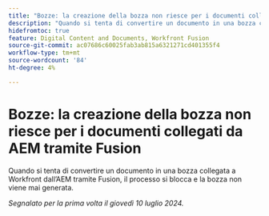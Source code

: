 ```yaml
---
title: "Bozze: la creazione della bozza non riesce per i documenti collegati da AEM tramite Fusion"
description: "Quando si tenta di convertire un documento in una bozza collegata a Workfront dall’AEM tramite Fusion, il processo si blocca e la bozza non viene mai generata."
hidefromtoc: true
feature: Digital Content and Documents, Workfront Fusion
source-git-commit: ac07686c60025fab3ab815a6321271cd401355f4
workflow-type: tm+mt
source-wordcount: '84'
ht-degree: 4%

---
```



# Bozze: la creazione della bozza non riesce per i documenti collegati da AEM tramite Fusion

Quando si tenta di convertire un documento in una bozza collegata a Workfront dall’AEM tramite Fusion, il processo si blocca e la bozza non viene mai generata.

_Segnalato per la prima volta il giovedì 10 luglio 2024._
